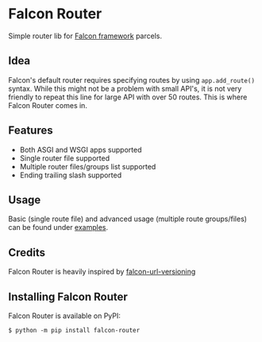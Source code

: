 # Falcon Router

Simple router lib for [Falcon framework](https://falcon.readthedocs.io/en/stable/) parcels.

## Idea

Falcon's default router requires specifying routes by using `app.add_route()` syntax. While this
might not be a problem with small API's, it is not very friendly to repeat this line for large
API with over 50 routes. This is where Falcon Router comes in.

## Features

- Both ASGI and WSGI apps supported
- Single router file supported
- Multiple router files/groups list supported
- Ending trailing slash supported


## Usage

Basic (single route file) and advanced usage (multiple route groups/files) can be found under
[examples](https://gitlab.com/vojko.pribudic/falcon-router/-/tree/master/examples).


## Credits

Falcon Router is heavily inspired by [falcon-url-versioning](https://github.com/paneru-rajan/falcon-url-versioning)


## Installing Falcon Router

Falcon Router is available on PyPI:

```console
$ python -m pip install falcon-router
```